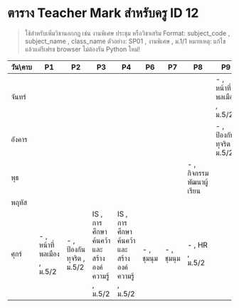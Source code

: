 # ตาราง Teacher Mark สำหรับครู ID 12

> ใช้สำหรับเพิ่มวิชานอกกฎ เช่น งานพิเศษ ประชุม หรือวิชาเสริม
> Format: subject_code , subject_name , class_name
> ตัวอย่าง: SP01 , งานพิเศษ , ม.1/1
> หมายเหตุ: แก้ไขแล้วแค่รีเฟรช browser ไม่ต้องรัน Python ใหม่!

| วัน\คาบ | P1 | P2 | P3 | P4 | P6 | P7 | P8 | P9 |
| --- | --- | --- | --- | --- | --- | --- | --- | --- |
| จันทร์ |  |  |  |  |  |  |  | - , หน้าที่พลเมือง  , ม.5/2 |
| อังคาร |  |  |  |  |  |  |  | - , ป้องกันทุจริต , ม.5/2 |
| พุธ |  |  |  |  |  |  | - , กิจกรรมพัฒนาผู้เรียน |  |
| พฤหัส |  |  |  |  |  |  |  |  |
| ศุกร์ | - , หน้าที่พลเมือง  , ม.5/2 | - , ป้องกันทุจริต , ม.5/2 | IS , การศึกษาค้นคว้าและสร้างองค์ความรู้ , ม.5/2 | IS , การศึกษาค้นคว้าและสร้างองค์ความรู้ , ม.5/2 | - , ชุมนุม   | - , ชุมนุม   | - , HR , ม.5/2 |  |
